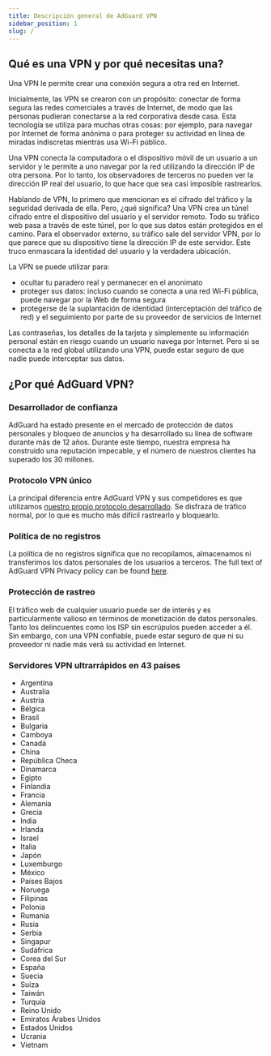 ```yaml
---
title: Descripción general de AdGuard VPN
sidebar_position: 1
slug: /
---
```


## Qué es una VPN y por qué necesitas una?

Una VPN le permite crear una conexión segura a otra red en Internet.

Inicialmente, las VPN se crearon con un propósito: conectar de forma segura las redes comerciales a través de Internet, de modo que las personas pudieran conectarse a la red corporativa desde casa. Esta tecnología se utiliza para muchas otras cosas: por ejemplo, para navegar por Internet de forma anónima o para proteger su actividad en línea de miradas indiscretas mientras usa Wi-Fi público.

Una VPN conecta la computadora o el dispositivo móvil de un usuario a un servidor y le permite a uno navegar por la red utilizando la dirección IP de otra persona. Por lo tanto, los observadores de terceros no pueden ver la dirección IP real del usuario, lo que hace que sea casi imposible rastrearlos.

Hablando de VPN, lo primero que mencionan es el cifrado del tráfico y la seguridad derivada de ella. Pero, ¿qué significa? Una VPN crea un túnel cifrado entre el dispositivo del usuario y el servidor remoto. Todo su tráfico web pasa a través de este túnel, por lo que sus datos están protegidos en el camino. Para el observador externo, su tráfico sale del servidor VPN, por lo que parece que su dispositivo tiene la dirección IP de este servidor. Este truco enmascara la identidad del usuario y la verdadera ubicación.

La VPN se puede utilizar para:

* ocultar tu paradero real y permanecer en el anonimato
* proteger sus datos: incluso cuando se conecta a una red Wi-Fi pública, puede navegar por la Web de forma segura
* protegerse de la suplantación de identidad (interceptación del tráfico de red) y el seguimiento por parte de su proveedor de servicios de Internet

Las contraseñas, los detalles de la tarjeta y simplemente su información personal están en riesgo cuando un usuario navega por Internet. Pero si se conecta a la red global utilizando una VPN, puede estar seguro de que nadie puede interceptar sus datos.

## ¿Por qué AdGuard VPN?

### Desarrollador de confianza
AdGuard ha estado presente en el mercado de protección de datos personales y bloqueo de anuncios y ha desarrollado su línea de software durante más de 12 años. Durante este tiempo, nuestra empresa ha construido una reputación impecable, y el número de nuestros clientes ha superado los 30 millones.

### Protocolo VPN único
La principal diferencia entre AdGuard VPN y sus competidores es que utilizamos [nuestro propio protocolo desarrollado](/general/adguard-vpn-protocol.mdx). Se disfraza de tráfico normal, por lo que es mucho más difícil rastrearlo y bloquearlo.

### Política de no registros

La política de no registros significa que no recopilamos, almacenamos ni transferimos los datos personales de los usuarios a terceros. The full text of AdGuard VPN Privacy policy can be found [here](https://adguard-vpn.com/privacy.html).

### Protección de rastreo
El tráfico web de cualquier usuario puede ser de interés y es particularmente valioso en términos de monetización de datos personales. Tanto los delincuentes como los ISP sin escrúpulos pueden acceder a él. Sin embargo, con una VPN confiable, puede estar seguro de que ni su proveedor ni nadie más verá su actividad en Internet.

### Servidores VPN ultrarrápidos en 43 países

* Argentina
* Australia
* Austria
* Bélgica
* Brasil
* Bulgaria
* Camboya
* Canadá
* China
* República Checa
* Dinamarca
* Egipto
* Finlandia
* Francia
* Alemania
* Grecia
* India
* Irlanda
* Israel
* Italia
* Japón
* Luxemburgo
* México
* Países Bajos
* Noruega
* Filipinas
* Polonia
* Rumania
* Rusia
* Serbia
* Singapur
* Sudáfrica
* Corea del Sur
* España
* Suecia
* Suiza
* Taiwán
* Turquía
* Reino Unido
* Emiratos Árabes Unidos
* Estados Unidos
* Ucrania
* Vietnam
